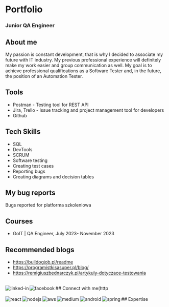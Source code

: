 # Portfolio
### Junior QA Engineer


## About me
My passion is constant development, that is why I decided to associate my future with IT industry. My previous professional experience will definitely make my work easier and group communication as well. My goal is to achieve professional qualifications as a Software Tester and, in the future, the position of an Automation Tester. 

## Tools
* Postman - Testing tool for REST API
* Jira, Trello - Issue tracking and project management tool for developers
* Github

## Tech Skills
* SQL
* DevTools
* SCRUM
* Software testing
* Creating test cases
* Reporting bugs
* Creating diagrams and decision tables

## My bug reports
Bugs reported for platforma szkoleniowa

## Courses
* GoIT | QA Engineer, July 2023- November 2023

## Recommended blogs
* https://bulldogjob.pl/readme
* https://programistkisasuper.pl/blog/
* https://remigiuszbednarczyk.pl/artykuly-dotyczace-testowania

<br>## Connect with me[<img align="left" alt="linked-in" src="https://img.shields.io/badge/linkedin-%230077B5.svg?&style=for-the-badge&logo=linkedin&logoColor=white" />](https://www.linkedin.com/in/zaneta-woznica)[<img align="left" alt="facebook" src="https://img.shields.io/badge/facebook-%231877F2.svg?&style=for-the-badge&logo=facebook&logoColor=white" />](https://www.facebook.com/zanetawoznica)(http<br>
<br>## Expertise
<img align="left" alt="react" src="https://img.shields.io/badge/react%20-%2320232a.svg?&style=for-the-badge&logo=react&logoColor=%2361DAFB" /><img align="left" alt="nodejs" src="https://img.shields.io/badge/node.js%20-%2343853D.svg?&style=for-the-badge&logo=node.js&logoColor=white" /><img align="left" alt="aws" src="https://img.shields.io/badge/Amazon%20AWS-%23232F3E?logo=amazon-aws&logoColor=white&style=for-the-badge" /><img align="left" alt="medium" src="https://img.shields.io/badge/postgres-%23316192.svg?&style=for-the-badge&logo=postgresql&logoColor=white" /><img align="left" alt="android" src="https://img.shields.io/badge/Android-3DDC84?logo=android&logoColor=white&style=for-the-badge" /><img align="left" alt="spring" src="https://img.shields.io/badge/spring%20-%236DB33F.svg?&style=for-the-badge&logo=spring&logoColor=white" /><br>
<br>
